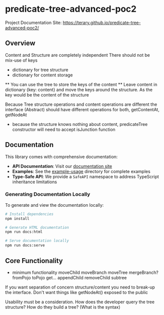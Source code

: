 # predicate-tree-advanced-poc2

Project Documentation Site:
https://terary.github.io/predicate-tree-advanced-poc2/

## Overview

Content and Structure are completely independent
There should not be mix-use of keys

- dictionary for tree structure
- dictionary for content storage

** You can use the tree to store the keys of the content **
Leave content in dictionary {key: content}
and move the keys around the structure. As the key would be the content of the structure

Because Tree structure operations and content operations are different the interface (Abstract)
should have different operations for both, getContentAt, getNodeAt

- because the structure knows nothing about content, predicateTree constructor will need to accept isJunction function

## Documentation

This library comes with comprehensive documentation:

- **API Documentation**: Visit our [documentation site](https://terary.github.io/predicate-tree-advanced-poc2/)
- **Examples**: See the [example-usage](./example-usage) directory for complete examples
- **Type-Safe API**: We provide a `SafeAPI` namespace to address TypeScript inheritance limitations

### Generating Documentation Locally

To generate and view the documentation locally:

```bash
# Install dependencies
npm install

# Generate HTML documentation
npm run docs:html

# Serve documentation locally
npm run docs:serve
```

## Core Functionality

- minimum functionality
  moveChild
  moveBranch
  moveTree
  mergeBranch?
  fromPojo
  toPojo
  get...
  appendChild
  removeChild
  subtree

If you want separation of concern structure/content you need to break-up the interface.
Don't want things like getNodeAt() exposed to the public

Usability must be a consideration. How does the developer query the tree structure?
How do they build a tree? (What is the syntax)
